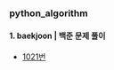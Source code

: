### python_algorithm
#### 1. baekjoon | 백준 문제 풀이
* [1021번](https://github.com/Joanne19-drive/python_algorithm/blob/main/baekjoon/1021.py)
